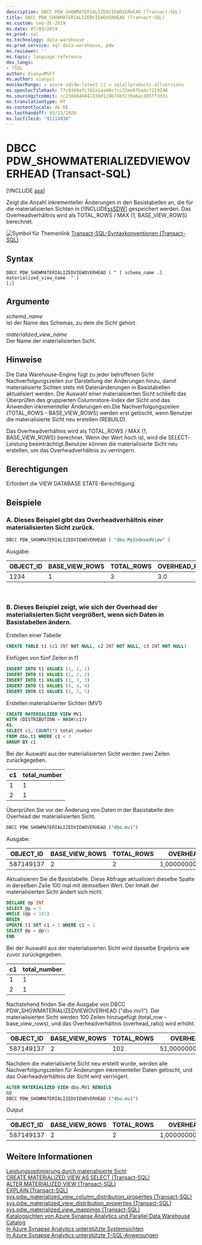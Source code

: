 ```yaml
---
description: DBCC PDW_SHOWMATERIALIZEDVIEWOVERHEAD (Transact-SQL)
title: DBCC PDW_SHOWMATERIALIZEDVIEWOVERHEAD (Transact-SQL)
ms.custom: seo-dt-2019
ms.date: 07/03/2019
ms.prod: sql
ms.technology: data-warehouse
ms.prod_service: sql-data-warehouse, pdw
ms.reviewer: ''
ms.topic: language-reference
dev_langs:
- TSQL
author: XiaoyuMSFT
ms.author: xiaoyul
monikerRange: = azure-sqldw-latest || = sqlallproducts-allversions
ms.openlocfilehash: 77c9309afc762a1aa68cfcc22ee6fba4cf119246
ms.sourcegitcommit: cc23d8646041336d119b74bf239a6ac305ff3d31
ms.translationtype: HT
ms.contentlocale: de-DE
ms.lasthandoff: 09/23/2020
ms.locfileid: "91114930"
---
```

# <a name="dbcc-pdw_showmaterializedviewoverhead-transact-sql"></a>DBCC PDW_SHOWMATERIALIZEDVIEWOVERHEAD (Transact-SQL)  

[!INCLUDE [asa](../../includes/applies-to-version/asa.md)]

Zeigt die Anzahl inkrementeller Änderungen in den Basistabellen an, die für die materialisierten Sichten in [!INCLUDE[ssSDW](../../includes/sssdw-md.md)] gespeichert werden. Das Overheadverhältnis wird als TOTAL_ROWS / MAX (1, BASE_VIEW_ROWS) berechnet.

![Symbol für Themenlink](../../database-engine/configure-windows/media/topic-link.gif "Symbol für Themenlink") [Transact-SQL-Syntaxkonventionen &#40;Transact-SQL&#41;](../../t-sql/language-elements/transact-sql-syntax-conventions-transact-sql.md)
  
## <a name="syntax"></a>Syntax

```syntaxsql
DBCC PDW_SHOWMATERIALIZEDVIEWOVERHEAD ( " [ schema_name .] materialized_view_name  " )
[;]
```

## <a name="arguments"></a>Argumente

 *schema_name*     
 Ist der Name des Schemas, zu dem die Sicht gehört.

*materialized_view_name*   
Der Name der materialisierten Sicht.

## <a name="remarks"></a>Hinweise

Die Data Warehouse-Engine fügt zu jeder betroffenen Sicht Nachverfolgungszeilen zur Darstellung der Änderungen hinzu, damit materialisierte Sichten stets mit Datenänderungen in Basistabellen aktualisiert werden. Die Auswahl einer materialisierten Sicht schließt das Überprüfen des gruppierten Columnstore-Index der Sicht und das Anwenden inkrementeller Änderungen ein.Die Nachverfolgungszeilen (TOTAL_ROWS - BASE_VIEW_ROWS) werden erst gelöscht, wenn Benutzer die materialisierte Sicht neu erstellen (REBUILD).  

Das Overheadverhältnis wird als TOTAL_ROWS / MAX (1, BASE_VIEW_ROWS) berechnet.  Wenn der Wert hoch ist, wird die SELECT-Leistung beeinträchtigt.Benutzer können die materialisierte Sicht neu erstellen, um das Overheadverhältnis zu verringern.

## <a name="permissions"></a>Berechtigungen  
  
Erfordert die VIEW DATABASE STATE-Berechtigung.  

## <a name="examples"></a>Beispiele  

### <a name="a-this-example-returns-the-overhead-ratio-of-a-materialized-view"></a>A. Dieses Beispiel gibt das Overheadverhältnis einer materialisierten Sicht zurück.

```sql
DBCC PDW_SHOWMATERIALIZEDVIEWOVERHEAD ( "dbo.MyIndexedView" )
```

Ausgabe:

|OBJECT_ID|BASE_VIEW_ROWS|TOTAL_ROWS|OVERHEAD_RATIO|
|--------|--------|--------|--------|  
|1234|1|3 |3.0 |

</br>

### <a name="b-this-example-shows-how-the-materialized-view-overhead-increases-as-data-changes-in-base-tables"></a>B. Dieses Beispiel zeigt, wie sich der Overhead der materialisierten Sicht vergrößert, wenn sich Daten in Basistabellen ändern.

Erstellen einer Tabelle
```sql
CREATE TABLE t1 (c1 INT NOT NULL, c2 INT NOT NULL, c3 INT NOT NULL)
```
Einfügen von fünf Zeilen in t1
```sql
INSERT INTO t1 VALUES (1, 1, 1)
INSERT INTO t1 VALUES (2, 2, 2) 
INSERT INTO t1 VALUES (3, 3, 3) 
INSERT INTO t1 VALUES (4, 4, 4) 
INSERT INTO t1 VALUES (5, 5, 5) 
```
Erstellen materialisierter Sichten (MV1)
```sql
CREATE MATERIALIZED VIEW MV1 
WITH (DISTRIBUTION = HASH(c1))  
AS
SELECT c1, COUNT(*) total_number 
FROM dbo.t1 WHERE c1 < 3
GROUP BY c1  
```
Bei der Auswahl aus der materialisierten Sicht werden zwei Zeilen zurückgegeben.

|c1|total_number|
|--------|--------| 
|1|1| 
|2|1|

Überprüfen Sie vor der Änderung von Daten in der Basistabelle den Overhead der materialisierten Sicht.
```sql
DBCC PDW_SHOWMATERIALIZEDVIEWOVERHEAD ("dbo.mv1")
```
Ausgabe:

|OBJECT_ID|BASE_VIEW_ROWS|TOTAL_ROWS|OVERHEAD_RATIO|
|--------|--------|--------|--------|  
|587149137|2|2 |1,00000000000000000 |

Aktualisieren Sie die Basistabelle.  Diese Abfrage aktualisiert dieselbe Spalte in derselben Zeile 100 mal mit demselben Wert.  Der Inhalt der materialisierten Sicht ändert sich nicht.
```sql
DECLARE @p INT
SELECT @p = 1
WHILE (@p < 101)
BEGIN
UPDATE t1 SET c1 = 1 WHERE c1 = 1
SELECT @p = @p+1
END  
```

Bei der Auswahl aus der materialisierten Sicht wird dasselbe Ergebnis wie zuvor zurückgegeben.  

|c1|total_number|
|--------|--------| 
|1|1| 
|2|1|

Nachstehend finden Sie die Ausgabe von DBCC PDW_SHOWMATERIALIZEDVIEWOVERHEAD ("dbo.mv1").  Der materialisierten Sicht werden 100 Zeilen hinzugefügt (total_row - base_view_rows), und das Overheadverhältnis (overhead_ratio) wird erhöht. 

|OBJECT_ID|BASE_VIEW_ROWS|TOTAL_ROWS|OVERHEAD_RATIO|
|--------|--------|--------|--------|  
|587149137|2|102 |51,00000000000000000 |

Nachdem die materialisierte Sicht neu erstellt wurde, werden alle Nachverfolgungszeilen für Änderungen inkrementeller Daten gelöscht, und das Overheadverhältnis der Sicht wird verringert.  

```sql
ALTER MATERIALIZED VIEW dbo.MV1 REBUILD
GO
DBCC PDW_SHOWMATERIALIZEDVIEWOVERHEAD ("dbo.mv1")
```
Output

|OBJECT_ID|BASE_VIEW_ROWS|TOTAL_ROWS|OVERHEAD_RATIO|
|--------|--------|--------|--------|  
|587149137|2|2 |1,00000000000000000 |

## <a name="see-also"></a>Weitere Informationen

[Leistungsoptimierung durch materialisierte Sicht](/azure/sql-data-warehouse/performance-tuning-materialized-views)   
[CREATE MATERIALIZED VIEW AS SELECT &#40;Transact-SQL&#41;](/sql/t-sql/statements/create-materialized-view-as-select-transact-sql?view=azure-sqldw-latest)   
[ALTER MATERIALIZED VIEW &#40;Transact-SQL&#41;](/sql/t-sql/statements/alter-materialized-view-transact-sql?view=azure-sqldw-latest)   
[EXPLAIN &#40;Transact-SQL&#41;](/sql/t-sql/queries/explain-transact-sql?view=azure-sqldw-latest)   
[sys.pdw_materialized_view_column_distribution_properties &#40;Transact-SQL&#41;](/sql/relational-databases/system-catalog-views/sys-pdw-materialized-view-column-distribution-properties-transact-sql?view=azure-sqldw-latest)   
[sys.pdw_materialized_view_distribution_properties &#40;Transact-SQL&#41;](/sql/relational-databases/system-catalog-views/sys-pdw-materialized-view-distribution-properties-transact-sql?view=azure-sqldw-latest)   
[sys.pdw_materialized_view_mappings &#40;Transact-SQL&#41;](/sql/relational-databases/system-catalog-views/sys-pdw-materialized-view-mappings-transact-sql?view=azure-sqldw-latest)   
[Katalogsichten von Azure Synapse Analytics und Parallel Data Warehouse Catalog](../../relational-databases/system-catalog-views/sql-data-warehouse-and-parallel-data-warehouse-catalog-views.md)   
[In Azure Synapse Analytics unterstützte Systemsichten](/azure/sql-data-warehouse/sql-data-warehouse-reference-tsql-system-views)   
[In Azure Synapse Analytics unterstützte T-SQL-Anweisungen](/azure/sql-data-warehouse/sql-data-warehouse-reference-tsql-statements)
